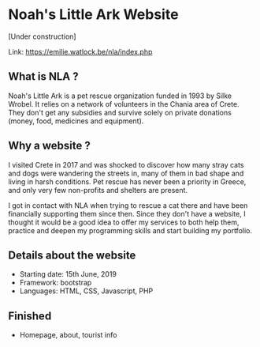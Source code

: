 # Noah's Little Ark Website

[Under construction]

Link: https://emilie.watlock.be/nla/index.php

## What is NLA ?

Noah's Little Ark is a pet rescue organization funded in 1993 by Silke Wrobel. It relies on a network of volunteers in the Chania area of Crete. They don't get any subsidies and survive solely on private donations (money, food, medicines and equipment).

## Why a website ?

I visited Crete in 2017 and was shocked to discover how many stray cats and dogs were wandering the streets in, many of them in bad shape and living in harsh conditions. Pet rescue has never been a priority in Greece, and only very few non-profits and shelters are present. 

I got in contact with NLA when trying to rescue a cat there and have been financially supporting them since then. Since they don't have a website, I thought it would be a good idea to offer my services to both help them, practice and deepen my programming skills and start building my portfolio.

## Details about the website

* Starting date: 15th June, 2019
* Framework: bootstrap
* Languages: HTML, CSS, Javascript, PHP

## Finished

* Homepage, about, tourist info
